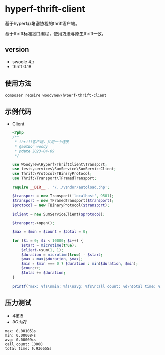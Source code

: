 # hyperf-thrift-client
基于hyperf非堵塞协程的thrift客户端。

基于thrift标准接口编程，使用方法与原生thrift一致。

## version

+ swoole 4.x
+ thrift 0.18

## 使用方法

```bash
composer require woodynew/hyperf-thrift-client
```

## 示例代码
 
 + Client
    
    ```php
    <?php
    /**
     * thrift客户端，共用一个连接
     * @author woody
     * @date 2023-04-09
     */
    
    use Woodynew\Hyperf\ThriftClient\Transport;
    use tests\services\SumService\SumServiceClient;
    use Thrift\Protocol\TBinaryProtocol;
    use Thrift\Transport\TFramedTransport;
    
    require __DIR__ . '/../vendor/autoload.php';
    
    $transport = new Transport('localhost', 9501);
    $transport = new TFramedTransport($transport);
    $protocol = new TBinaryProtocol($transport);
    
    $client = new SumServiceClient($protocol);
    
    $transport->open();
    
    $max = $min = $count = $total = 0;
    
    for ($i = 0; $i < 10000; $i++) {
        $start = microtime(true);
        $client->sum(1, 1);
        $duration = microtime(true) - $start;
        $max = max($duration, $max);
        $min = $min === 0 ? $duration : min($duration, $min);
        $count++;
        $total += $duration;
    }
    
    printf("max: %fs\nmin: %fs\navg: %fs\ncall count: %d\ntotal time: %fs\n", $max, $min, $total / $count, $count, $total);
    ```
    
## 压力测试
 
+ 4核i5
+ 8G内存

 ```text
max: 0.001053s
min: 0.000084s
avg: 0.000094s
call count: 10000
total time: 0.936655s
```